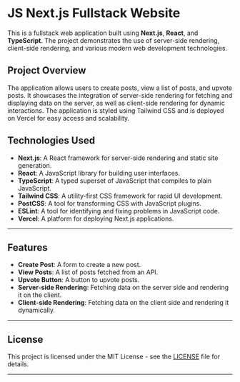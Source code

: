 # JS Next.js Fullstack Website

This is a fullstack web application built using **Next.js**, **React**, and **TypeScript**. The project demonstrates the use of server-side rendering, client-side rendering, and various modern web development technologies.

## Project Overview

The application allows users to create posts, view a list of posts, and upvote posts. It showcases the integration of server-side rendering for fetching and displaying data on the server, as well as client-side rendering for dynamic interactions. The application is styled using Tailwind CSS and is deployed on Vercel for easy access and scalability.

## Technologies Used

- **Next.js**: A React framework for server-side rendering and static site generation.
- **React**: A JavaScript library for building user interfaces.
- **TypeScript**: A typed superset of JavaScript that compiles to plain JavaScript.
- **Tailwind CSS**: A utility-first CSS framework for rapid UI development.
- **PostCSS**: A tool for transforming CSS with JavaScript plugins.
- **ESLint**: A tool for identifying and fixing problems in JavaScript code.
- **Vercel**: A platform for deploying Next.js applications.

---

## Features

- **Create Post**: A form to create a new post.
- **View Posts**: A list of posts fetched from an API.
- **Upvote Button**: A button to upvote posts.
- **Server-side Rendering**: Fetching data on the server side and rendering it on the client.
- **Client-side Rendering**: Fetching data on the client side and rendering it dynamically.

---

## License

This project is licensed under the MIT License - see the [LICENSE](./LICENSE) file for details.

---
